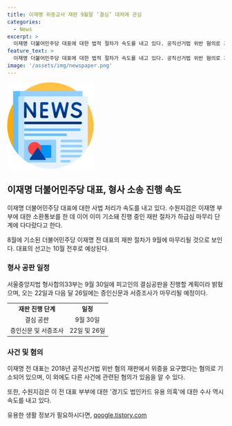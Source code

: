 ```yaml
---
title: 이재명 위증교사 재판 9월말 ‘결심’ 대처에 관심
categories:
  - News
excerpt: >
  이재명 더불어민주당 대표에 대한 법적 절차가 속도를 내고 있다. 공직선거법 위반 혐의로 기소된 재판이 9월에 마무리될 전망이며, 10월 전후로 선고될 것으로 예상된다. 또한, 경기도 법인카드 유용 의혹에 대한 수사도 진행 중이다. 9월 6일에는 공직선거법 위반 사건에 대한 결심공판이 예정되어 있으며, 수원지검은 부부에 대한 소환통보를 한 상태이다.
feature_text: >
  이재명 더불어민주당 대표에 대한 법적 절차가 속도를 내고 있다. 공직선거법 위반 혐의로 기소된 재판이 9월에 마무리될 전망이며, 10월 전후로 선고될 것으로 예상된다. 또한, 경기도 법인카드 유용 의혹에 대한 수사도 진행 중이다. 9월 6일에는 공직선거법 위반 사건에 대한 결심공판이 예정되어 있으며, 수원지검은 부부에 대한 소환통보를 한 상태이다.
image: '/assets/img/newspaper.png'
---
```


<p><img src="/assets/img/newspaper.png" alt="kimp 속보" /></p>

<h2 data-ke-size="size24">이재명 더불어민주당 대표, 형사 소송 진행 속도</h2>

<p>이재명 더불어민주당 대표에 대한 사법 처리가 속도를 내고 있다. 수원지검은 이재명 부부에 대한 소환통보를 한 데 이어 이미 기소돼 진행 중인 재판 절차가 하급심 마무리 단계에 다다랐다고 한다.</p>

<p data-ke-size="size16">8월에 기소된 더불어민주당 이재명 전 대표의 재판 절차가 9월에 마무리될 것으로 보인다. 대표의 선고는 10월 전후로 예상된다. </p>

<h3 data-ke-size="size22">형사 공판 일정</h3>

<p>서울중앙지법 형사합의33부는 9월 30일에 피고인의 결심공판을 진행할 계획이라 밝혔으며, 오는 22일과 다음 달 26일에는 증인신문과 서증조사가 마무리될 예정이다.</p>

<table>
    <tr>
        <td style="text-align: center; height: 17px;"><b>재판 진행 단계</b></td>
        <td style="text-align: center; height: 17px;"><b>일정</b></td>
    </tr>
    <tr>
        <td style="text-align: center; height: 17px;">결심 공판</td>
        <td style="text-align: center; height: 17px;">9월 30일</td>
    </tr>
    <tr>
        <td style="text-align: center; height: 17px;">증인신문 및 서증조사</td>
        <td style="text-align: center; height: 17px;">22일 및 26일</td>
    </tr>
</table>

<h3 data-ke-size="size22">사건 및 혐의</h3>

<p>이재명 전 대표는 2018년 공직선거법 위반 혐의 재판에서 위증을 요구했다는 혐의로 기소되어 있으며, 이 외에도 다른 사건에 관련된 혐의가 있음을 알 수 있다.</p>

<p data-ke-size="size16">또한, 수원지검은 이 전 대표 부부에 대한 '경기도 법인카드 유용 의혹'에 대한 수사 역시 속도를 내고 있다.</p>
유용한 생활 정보가 필요하시다면, <a href="https://qoogle.tistory.com" rel="dofollow">qoogle.tistory.com</a>


